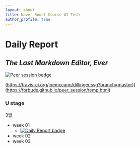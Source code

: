 ```yaml
---
layout: about
title: Naver Boost Course AI Tech
author_profile: true
---
```

# Daily Report
## _The Last Markdown Editor, Ever_


[![Peer session bedge](https://img.shields.io/badge/-peer%20session-B1FD8F?style=flat)](https://forbuds.github.io/peer_session/temp.html)

(https://travis-ci.org/joemccann/dillinger.svg?branch=master)](https://forbuds.github.io/peer_session/temp.html)

### U stage
3월
- week 01
   - [![Daily Report badge](https://img.shields.io/badge/Day%2001-%7B-FD8FC2?style=flat)](https://Forbuds.github.io/Daily_Reports/day_01)
- week 02
- week 03

